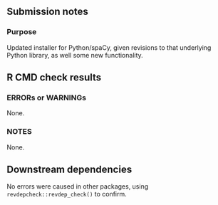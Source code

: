 ## Submission notes

### Purpose

Updated installer for Python/spaCy, given revisions to that underlying Python library, as well some new functionality.

## R CMD check results

### ERRORs or WARNINGs

None.

### NOTES

None.

## Downstream dependencies

No errors were caused in other packages, using `revdepcheck::revdep_check()` to confirm.
